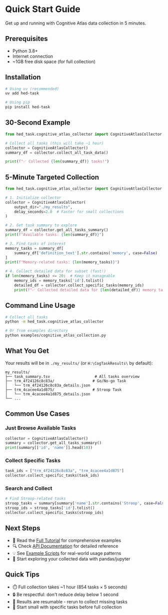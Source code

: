 # Quick Start Guide

Get up and running with Cognitive Atlas data collection in 5 minutes.

## Prerequisites

- Python 3.8+
- Internet connection
- ~1GB free disk space (for full collection)

## Installation

```bash
# Using uv (recommended)
uv add hed-task

# Using pip
pip install hed-task
```

## 30-Second Example

```python
from hed_task.cognitive_atlas_collector import CognitiveAtlasCollector

# Collect all tasks (this will take ~1 hour)
collector = CognitiveAtlasCollector()
summary_df = collector.collect_all_task_data()

print(f"✅ Collected {len(summary_df)} tasks!")
```

## 5-Minute Targeted Collection

```python
from hed_task.cognitive_atlas_collector import CognitiveAtlasCollector

# 1. Initialize collector
collector = CognitiveAtlasCollector(
    output_dir="./my_results",
    delay_seconds=2.0  # Faster for small collections
)

# 2. Get task summary to explore
summary_df = collector.get_all_tasks_summary()
print(f"Available tasks: {len(summary_df)}")

# 3. Find tasks of interest
memory_tasks = summary_df[
    summary_df['definition_text'].str.contains('memory', case=False)
]
print(f"Memory-related tasks: {len(memory_tasks)}")

# 4. Collect detailed data for subset (fast!)
if len(memory_tasks) <= 20:  # Keep it manageable
    memory_ids = memory_tasks['id'].tolist()
    detailed_df = collector.collect_specific_tasks(memory_ids)
    print(f"✅ Collected detailed data for {len(detailed_df)} memory tasks")
```

## Command Line Usage

```bash
# Collect all tasks
python -m hed_task.cognitive_atlas_collector

# Or from examples directory
python examples/cognitive_atlas_collection.py
```

## What You Get

Your results will be in `./my_results/` (or `H:\CogTaskResults\` by default):

```
my_results/
├── task_summary.tsv                    # All tasks overview
├── trm_4f24126c8c83a/                 # Go/No-go Task
│   └── trm_4f24126c8c83a_details.json
├── trm_4cacee4a1d875/                 # Stroop Task
│   └── trm_4cacee4a1d875_details.json
└── ...
```

## Common Use Cases

### Just Browse Available Tasks
```python
collector = CognitiveAtlasCollector()
summary = collector.get_all_tasks_summary()
print(summary[['id', 'name']].head(10))
```

### Collect Specific Tasks
```python
task_ids = ["trm_4f24126c8c83a", "trm_4cacee4a1d875"]
collector.collect_specific_tasks(task_ids)
```

### Search and Collect
```python
# Find Stroop-related tasks
stroop_tasks = summary[summary['name'].str.contains('Stroop', case=False)]
stroop_ids = stroop_tasks['id'].tolist()
collector.collect_specific_tasks(stroop_ids)
```

## Next Steps

- 📖 Read the [Full Tutorial](cognitive_atlas_tutorial.md) for comprehensive examples
- 🔍 Check [API Documentation](api_info.md) for detailed reference
- 💡 See [Example Scripts](../examples/) for real-world usage patterns
- 🚀 Start exploring your collected data with pandas/jupyter

## Quick Tips

- ⏱️ Full collection takes ~1 hour (854 tasks × 5 seconds)
- 🔒 Be respectful: don't reduce delay below 1 second
- 💾 Results are resumable - rerun to collect missing tasks
- 🎯 Start small with specific tasks before full collection
